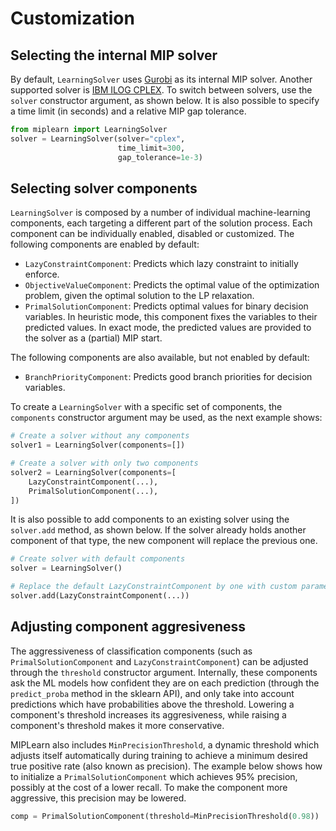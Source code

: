 # Customization

## Selecting the internal MIP solver

By default, `LearningSolver` uses [Gurobi](https://www.gurobi.com/) as its internal MIP solver. Another supported solver is [IBM ILOG CPLEX](https://www.ibm.com/products/ilog-cplex-optimization-studio). To switch between solvers, use the `solver` constructor argument, as shown below. It is also possible to specify a time limit (in seconds) and a relative MIP gap tolerance.

```python
from miplearn import LearningSolver
solver = LearningSolver(solver="cplex",
                        time_limit=300,
                        gap_tolerance=1e-3)
```

## Selecting solver components

`LearningSolver` is composed by a number of individual machine-learning components, each targeting a different part of the solution process. Each component can be individually enabled, disabled or customized. The following components are enabled by default:

* `LazyConstraintComponent`: Predicts which lazy constraint to initially enforce.
* `ObjectiveValueComponent`: Predicts the optimal value of the optimization problem, given the optimal solution to the LP relaxation.
* `PrimalSolutionComponent`: Predicts optimal values for binary decision variables. In heuristic mode, this component fixes the variables to their predicted values. In exact mode, the predicted values are provided to the solver as a (partial) MIP start.

The following components are also available, but not enabled by default:

* `BranchPriorityComponent`: Predicts good branch priorities for decision variables.

To create a `LearningSolver` with a specific set of components, the `components` constructor argument may be used, as the next example shows:

```python
# Create a solver without any components
solver1 = LearningSolver(components=[])

# Create a solver with only two components
solver2 = LearningSolver(components=[
    LazyConstraintComponent(...),
    PrimalSolutionComponent(...),
])
```

It is also possible to add components to an existing solver using the `solver.add` method, as shown below. If the solver already holds another component of that type, the new component will replace the previous one.
```python
# Create solver with default components
solver = LearningSolver()

# Replace the default LazyConstraintComponent by one with custom parameters 
solver.add(LazyConstraintComponent(...))
```

## Adjusting component aggresiveness

The aggressiveness of classification components (such as `PrimalSolutionComponent` and `LazyConstraintComponent`) can
be adjusted through the `threshold` constructor argument. Internally, these components ask the ML models how confident
they are on each prediction (through the `predict_proba` method in the sklearn API), and only take into account
predictions which have probabilities above the threshold. Lowering a component's threshold increases its aggresiveness,
while raising a component's threshold makes it more conservative. 

MIPLearn also includes `MinPrecisionThreshold`, a dynamic threshold which adjusts itself automatically during training
to achieve a minimum desired true positive rate (also known as precision). The example below shows how to initialize
a `PrimalSolutionComponent` which achieves 95% precision, possibly at the cost of a lower recall. To make the component
more aggressive, this precision may be lowered.

```python
comp = PrimalSolutionComponent(threshold=MinPrecisionThreshold(0.98))
```

